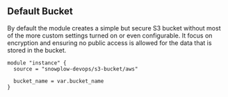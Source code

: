 ## Default Bucket

By default the module creates a simple but secure S3 bucket without most of the more custom settings turned on or even configurable.  It focus on encryption and ensuring no public access is allowed for the data that is stored in the bucket.

```hcl
module "instance" {
  source = "snowplow-devops/s3-bucket/aws"

  bucket_name = var.bucket_name
}
```
